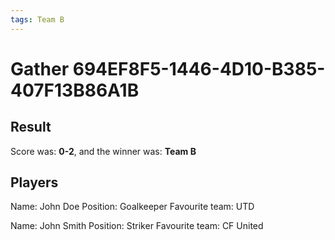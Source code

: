 ```yaml
---
tags: Team B
---
```


# Gather 694EF8F5-1446-4D10-B385-407F13B86A1B

## Result

Score was: **0-2**, and the winner was: **Team B**

## Players
Name: John Doe
Position: Goalkeeper
Favourite team: UTD


Name: John Smith
Position: Striker
Favourite team: CF United



